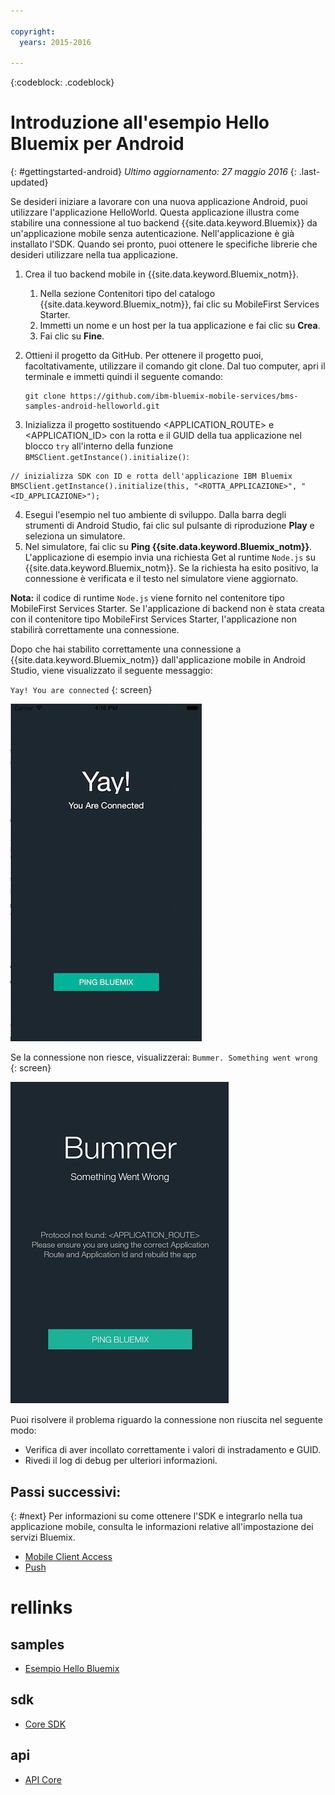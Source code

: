```yaml
---

copyright:
  years: 2015-2016

---
```


<!-- Attribute definitions -->
{:codeblock: .codeblock}

# Introduzione all'esempio Hello Bluemix per Android
{: #gettingstarted-android}
*Ultimo aggiornamento: 27 maggio 2016*
{: .last-updated}  

Se desideri iniziare a lavorare con una nuova applicazione Android, puoi utilizzare l'applicazione HelloWorld. Questa applicazione illustra come stabilire una connessione al tuo backend {{site.data.keyword.Bluemix}} da un'applicazione mobile senza autenticazione. Nell'applicazione è già installato l'SDK. Quando sei pronto, puoi ottenere le specifiche librerie
    che desideri utilizzare nella tua applicazione.

1. Crea il tuo backend mobile in {{site.data.keyword.Bluemix_notm}}.
    1. Nella sezione Contenitori tipo del catalogo {{site.data.keyword.Bluemix_notm}}, fai clic su MobileFirst Services Starter.
    2. Immetti un nome e un host per la tua applicazione e fai clic su **Crea**.
    3. Fai clic su **Fine**.
2. Ottieni il progetto da GitHub. Per ottenere il progetto puoi, facoltativamente, utilizzare il comando git clone. Dal tuo computer, apri il terminale e immetti quindi il seguente comando:
    ```
    git clone https://github.com/ibm-bluemix-mobile-services/bms-samples-android-helloworld.git
    ```

3. Inizializza il progetto sostituendo &lt;APPLICATION_ROUTE&gt; e &lt;APPLICATION_ID&gt; con la rotta e il GUID della tua applicazione nel blocco `try` all'interno della funzione `BMSClient.getInstance().initialize()`:
```
// inizializza SDK con ID e rotta dell'applicazione IBM Bluemix
BMSClient.getInstance().initialize(this, "<ROTTA_APPLICAZIONE>", "<ID_APPLICAZIONE>");
```
4. Esegui l'esempio nel tuo ambiente di sviluppo.
Dalla barra degli strumenti di Android Studio, fai clic sul pulsante di riproduzione **Play** e seleziona un simulatore.
5. Nel simulatore,
                fai clic su **Ping {{site.data.keyword.Bluemix_notm}}**. L'applicazione di esempio invia una richiesta Get al runtime `Node.js` su {{site.data.keyword.Bluemix_notm}}. Se la richiesta ha esito
                            positivo, la connessione è verificata e il testo nel simulatore viene aggiornato.

  **Nota:** il codice di runtime `Node.js` viene fornito nel contenitore tipo MobileFirst Services Starter. Se l'applicazione di backend non è stata creata con il contenitore tipo MobileFirst Services Starter, l'applicazione non stabilirà correttamente una connessione.

  Dopo che hai stabilito correttamente una connessione a {{site.data.keyword.Bluemix_notm}} dall'applicazione mobile in Android Studio, viene visualizzato il seguente messaggio:

  `Yay! You are connected`
  {: screen}

  ![Applicazione Hello World connessa correttamente a {{site.data.keyword.Bluemix_notm}}](images/yayconnected.jpg "Figura 1. Applicazione Hello World connessa correttamente a Bluemix")

  Se la connessione non riesce, visualizzerai:
  `Bummer. Something went wrong`
  {: screen}

  ![Applicazione Hello World non connessa a Bluemix](images/bummer_android.jpg "Figura 2. Applicazione Hello World non connessa a Bluemix")

  Puoi risolvere il problema riguardo la connessione non riuscita nel seguente modo:
   * Verifica di aver incollato correttamente i valori di instradamento e GUID.
   * Rivedi il log di debug per ulteriori informazioni.


## Passi successivi:
{: #next}
Per informazioni su come ottenere l'SDK e integrarlo nella tua applicazione mobile, consulta le informazioni relative all'impostazione dei servizi Bluemix.
   * [Mobile Client Access](../../services/mobileaccess/index.html)
   * [Push](../../services/mobilepush/index.html)

# rellinks

## samples
   * [Esempio Hello Bluemix](https://github.com/ibm-bluemix-mobile-services/bms-samples-android-helloworld)

## sdk
   * [Core SDK](https://github.com/ibm-bluemix-mobile-services/bms-clientsdk-android-core)

## api
   * [API Core](https://www.{DomainName}/docs/api/content/api/mobilefirst/android/core-api-doc/overview-summary.html)
